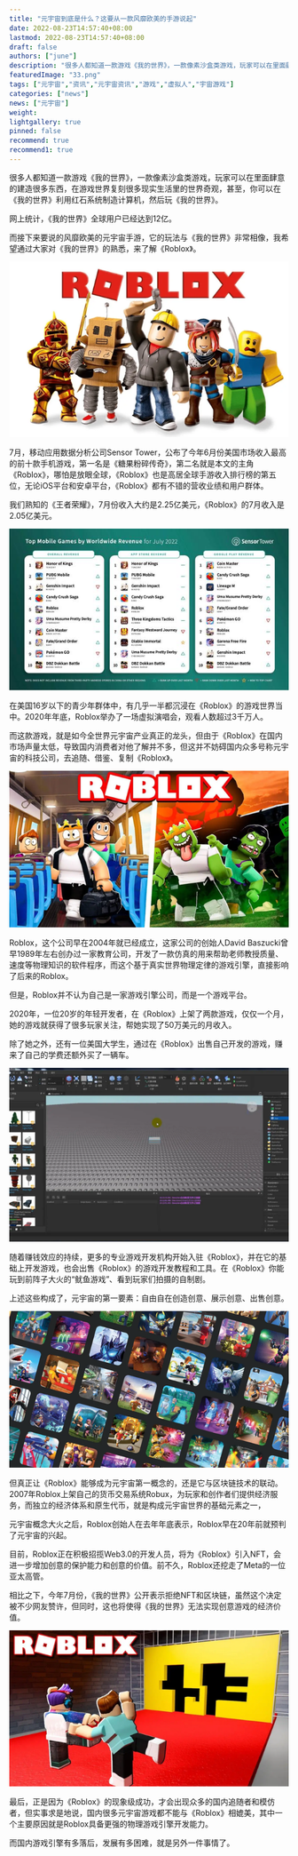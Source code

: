 ```yaml
---
title: "元宇宙到底是什么？这要从一款风靡欧美的手游说起"
date: 2022-08-23T14:57:40+08:00
lastmod: 2022-08-23T14:57:40+08:00
draft: false
authors: ["june"]
description: "很多人都知道一款游戏《我的世界》，一款像素沙盒类游戏，玩家可以在里面肆意的建造很多东西，在游戏世界复刻很多现实生活里的世界奇观，甚至，你可以在《我的世界》利用红石系统制造计算机，然后玩《我的世界》。"
featuredImage: "33.png"
tags: ["元宇宙","资讯","元宇宙资讯","游戏","虚拟人","宇宙游戏"]
categories: ["news"]
news: ["元宇宙"]
weight: 
lightgallery: true
pinned: false
recommend: true
recommend1: true
---
```




很多人都知道一款游戏《我的世界》，一款像素沙盒类游戏，玩家可以在里面肆意的建造很多东西，在游戏世界复刻很多现实生活里的世界奇观，甚至，你可以在《我的世界》利用红石系统制造计算机，然后玩《我的世界》。

网上统计，《我的世界》全球用户已经达到12亿。

而接下来要说的风靡欧美的元宇宙手游，它的玩法与《我的世界》非常相像，我希望通过大家对《我的世界》的熟悉，来了解《Roblox》。

![元宇宙游戏](31.png)

7月，移动应用数据分析公司Sensor Tower，公布了今年6月份美国市场收入最高的前十款手机游戏，第一名是《糖果粉碎传奇》，第二名就是本文的主角《Roblox》，哪怕是放眼全球，《Roblox》也是高居全球手游收入排行榜的第五位，无论iOS平台和安卓平台，《Roblox》都有不错的营收业绩和用户群体。

我们熟知的《王者荣耀》，7月份收入大约是2.25亿美元，《Roblox》的7月收入是2.05亿美元。

![元宇宙游戏](32.jpeg)

在美国16岁以下的青少年群体中，有几乎一半都沉浸在《Roblox》的游戏世界当中。2020年年底，Roblox举办了一场虚拟演唱会，观看人数超过3千万人。

而这款游戏，就是如今全世界元宇宙产业真正的龙头，但由于《Roblox》在国内市场声量太低，导致国内消费者对他了解并不多，但这并不妨碍国内众多号称元宇宙的科技公司，去追随、借鉴、复制《Roblox》。

![元宇宙游戏](33.png)

Roblox，这个公司早在2004年就已经成立，这家公司的创始人David Baszucki曾早1989年左右创办过一家教育公司，开发了一款仿真的用来帮助老师教授质量、速度等物理知识的软件程序，而这个基于真实世界物理定律的游戏引擎，直接影响了后来的Roblox。

但是，Roblox并不认为自己是一家游戏引擎公司，而是一个游戏平台。

2020年，一位20岁的年轻开发者，在《Roblox》上架了两款游戏，仅仅一个月，她的游戏就获得了很多玩家关注，帮她实现了50万美元的月收入。

除了她之外，还有一位美国大学生，通过在《Roblox》出售自己开发的游戏，赚来了自己的学费还额外买了一辆车。

![元宇宙游戏](34.png)

随着赚钱效应的持续，更多的专业游戏开发机构开始入驻《Roblox》，并在它的基础上开发游戏，也会出售《Roblox》的游戏开发教程和工具。在《Roblox》你能玩到前阵子大火的“鱿鱼游戏”、看到玩家们拍摄的自制剧。

上述这些构成了，元宇宙的第一要素：自由自在创造创意、展示创意、出售创意。

![元宇宙游戏](35.png)

但真正让《Roblox》能够成为元宇宙第一概念的，还是它与区块链技术的联动。2007年Roblox上架自己的货币交易系统Robux，为玩家和创作者们提供经济服务，而独立的经济体系和原生代币，就是构成元宇宙世界的基础元素之一，

元宇宙概念大火之后，Roblox创始人在去年年底表示，Roblox早在20年前就预判了元宇宙的兴起。

目前，Roblox正在积极招揽Web3.0的开发人员，将为《Roblox》引入NFT，会进一步增加创意的保护能力和创意的价值。前不久，Roblox还挖走了Meta的一位亚太高管。

相比之下，今年7月份，《我的世界》公开表示拒绝NFT和区块链，虽然这个决定被不少网友赞许，但同时，这也将使得《我的世界》无法实现创意游戏的经济价值。

![元宇宙游戏](36.png)

最后，正是因为《Roblox》的现象级成功，才会出现众多的国内追随者和模仿者，但实事求是地说，国内很多元宇宙游戏都不能与《Roblox》相媲美，其中一个主要原因就是Roblox具备更强的物理游戏引擎开发能力。

而国内游戏引擎有多落后，发展有多困难，就是另外一件事情了。